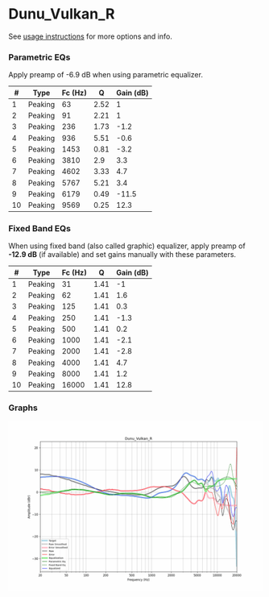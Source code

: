 # Dunu_Vulkan_R
See [usage instructions](https://github.com/jaakkopasanen/AutoEq#usage) for more options and info.

### Parametric EQs
Apply preamp of -6.9 dB when using parametric equalizer.

|   # | Type    |   Fc (Hz) |    Q |   Gain (dB) |
|-----|---------|-----------|------|-------------|
|   1 | Peaking |        63 | 2.52 |         1   |
|   2 | Peaking |        91 | 2.21 |         1   |
|   3 | Peaking |       236 | 1.73 |        -1.2 |
|   4 | Peaking |       936 | 5.51 |        -0.6 |
|   5 | Peaking |      1453 | 0.81 |        -3.2 |
|   6 | Peaking |      3810 | 2.9  |         3.3 |
|   7 | Peaking |      4602 | 3.33 |         4.7 |
|   8 | Peaking |      5767 | 5.21 |         3.4 |
|   9 | Peaking |      6179 | 0.49 |       -11.5 |
|  10 | Peaking |      9569 | 0.25 |        12.3 |

### Fixed Band EQs
When using fixed band (also called graphic) equalizer, apply preamp of **-12.9 dB** (if available) and set gains manually with these parameters.

|   # | Type    |   Fc (Hz) |    Q |   Gain (dB) |
|-----|---------|-----------|------|-------------|
|   1 | Peaking |        31 | 1.41 |        -1   |
|   2 | Peaking |        62 | 1.41 |         1.6 |
|   3 | Peaking |       125 | 1.41 |         0.3 |
|   4 | Peaking |       250 | 1.41 |        -1.3 |
|   5 | Peaking |       500 | 1.41 |         0.2 |
|   6 | Peaking |      1000 | 1.41 |        -2.1 |
|   7 | Peaking |      2000 | 1.41 |        -2.8 |
|   8 | Peaking |      4000 | 1.41 |         4.7 |
|   9 | Peaking |      8000 | 1.41 |         1.2 |
|  10 | Peaking |     16000 | 1.41 |        12.8 |

### Graphs
![](./Dunu_Vulkan_R.png)
